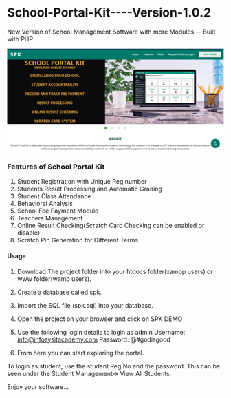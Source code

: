 # School-Portal-Kit----Version-1.0.2
New Version of School Management Software with more Modules -- Built with  PHP

<img src="/portal.PNG" />

### Features of School Portal Kit
1. Student Registration with Unique Reg number
2. Students Result Processing and Automatic Grading
3. Student Class Attendance
4. Behavioral Analysis
5. School Fee Payment Module
6. Teachers Management
7. Online Result Checking(Scratch Card Checking can be enabled or disable)
8. Scratch Pin Generation for Different Terms

#### Usage
1. Download The project folder  into your htdocs folder(xampp users) or www folder(wamp users).
2. Create a database called spk.
3. Import the SQL file (spk.sql) into your database.
4. Open the project on your browser and click on SPK DEMO
5. Use the following login details to login as admin
Username: info@infosysitacademy.com
Password: @#godisgood

6. From here you can start exploring the portal.

To login as student, use the student Reg No and the password. This can be seen under the Student Management-> View All Students.

Enjoy your software...
